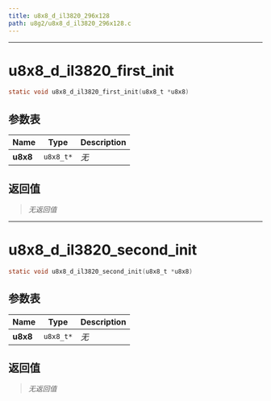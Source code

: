 ```yaml
---
title: u8x8_d_il3820_296x128
path: u8g2/u8x8_d_il3820_296x128.c
---
```

--------------------------------------------------
# u8x8_d_il3820_first_init

```c
static void u8x8_d_il3820_first_init(u8x8_t *u8x8)
```


## 参数表

Name | Type | Description
-----|------|--------------
**u8x8**|`u8x8_t*`| *无*

## 返回值

> *无返回值*


--------------------------------------------------
# u8x8_d_il3820_second_init

```c
static void u8x8_d_il3820_second_init(u8x8_t *u8x8)
```


## 参数表

Name | Type | Description
-----|------|--------------
**u8x8**|`u8x8_t*`| *无*

## 返回值

> *无返回值*



